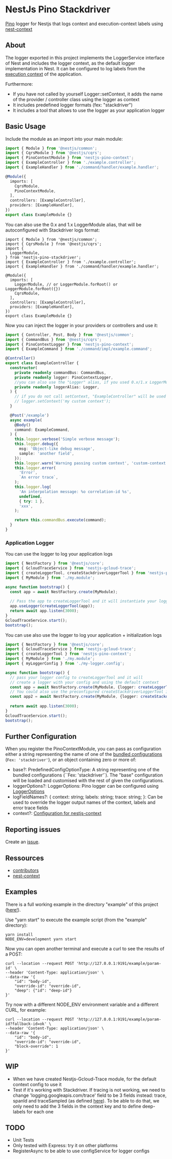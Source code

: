 # NestJs Pino Stackdriver

[Pino](https://github.com/pinojs/pino) logger for Nestjs that logs context and execution-context labels using 
[nest-context](https://github.com/PrestaShopCorp/nestjs-context) 

## About

The logger exported in this project implements the LoggerService interface of Nest and includes the logger context,
as the default logger implementation in Nest. It can be configured to log labels from the
[execution context](https://github.com/PrestaShopCorp/nestjs-context) of the application.

Furthermore: 
* If you have not called by yourself Logger::setContext, it adds the name of the provider / controller class using 
the logger as context
* It includes predefined logger formats (fex: "stackdriver") 
* It includes a tool that allows to use the logger as your application logger

## Basic Usage

Include the module as an import into your main module:

```typescript
import { Module } from '@nestjs/common';
import { CqrsModule } from '@nestjs/cqrs';
import { PinoContextModule } from 'nestjs-pino-context';
import { ExampleController } from './example.controller';
import { ExampleHandler } from './command/handler/example.handler';

@Module({
  imports: [
    CqrsModule,
    PinoContextModule,
  ],
  controllers: [ExampleController],
  providers: [ExampleHandler],
})
export class ExampleModule {}
```
You can also use the 0.x and 1.x LoggerModule alias, that will be autoconfigured with
Stackdriver logs format:
```
import { Module } from '@nestjs/common';
import { CqrsModule } from '@nestjs/cqrs';
import { 
  LoggerModule, 
} from 'nestjs-pino-stackdriver';
import { ExampleController } from './example.controller';
import { ExampleHandler } from './command/handler/example.handler';

@Module({
  imports: [
    LoggerModule, // or LoggerModule.forRoot() or LoggerModule.forRoot({})
    CqrsModule,
  ],
  controllers: [ExampleController],
  providers: [ExampleHandler],
})
export class ExampleModule {}
```

Now you can inject the logger in your providers or controllers and use it:
```typescript
import { Controller, Post, Body } from '@nestjs/common';
import { CommandBus } from '@nestjs/cqrs';
import { PinoContextLogger } from 'nestjs-pino-context';
import { ExampleCommand } from './command/impl/example.command';

@Controller()
export class ExampleController {
  constructor(
    private readonly commandBus: CommandBus,
    private readonly logger: PinoContextLogger,
    //you can also use the "Logger" alias, if you used 0.x/1.x LoggerModule:
    private readonly loggerAlias: Logger,
  ) {
    // if you do not call setContext, "ExampleController" will be used as context
    // logger.setContext('my custom context');
  }

  @Post('/example')
  async example(
    @Body()
    command: ExampleCommand,
  ) {
    this.logger.verbose('Simple verbose message');
    this.logger.debug({
      msg: 'Object-like debug message',
      sample: 'another field',
    });
    this.logger.warn('Warning passing custom context', 'custom-context');
    this.logger.error(
      'Error',
      `An error trace`,
    );
    this.logger.log(
      'An interpolation message: %o correlation-id %s',
      undefined,
      { try: 1 },
      'xxx',
    );

    return this.commandBus.execute(command);
  }
}
```

### Application Logger

You can use the logger to log your application logs

```typescript
import { NestFactory } from '@nestjs/core';
import { GcloudTraceService } from 'nestjs-gcloud-trace';
import { createLoggerTool, createStackdriverLoggerTool } from 'nestjs-pino-context';
import { MyModule } from './my.module';

async function bootstrap() {
  const app = await NestFactory.create(MyModule);
  
  // Pass the app to createLoggerTool and it will instantiate your logger from the DI
  app.useLogger(createLoggerTool(app));
  return await app.listen(3000);
}
GcloudTraceService.start();
bootstrap();
```
You can use also use the logger to log your application + initialization logs

```typescript
import { NestFactory } from '@nestjs/core';
import { GcloudTraceService } from 'nestjs-gcloud-trace';
import { createLoggerTool } from 'nestjs-pino-context';
import { MyModule } from './my.module';
import { myLoggerConfig } from './my-logger.config';

async function bootstrap() {
  // pass your logger config to createLoggerTool and it will
  // create a logger with your config and using the default context
  const app = await NestFactory.create(MyModule, {logger: createLoggerTool(myLoggerConfig)});
  // You could also use the preconfigured createStackdriverLoggerTool instead
  const app2 = await NestFactory.create(MyModule, {logger: createStackdriverLoggerTool()});
  
  return await app.listen(3000);
}
GcloudTraceService.start();
bootstrap();
```

## Further Configuration

When you register the PinoContextModule, you can pass as configuration either a string representing the name of 
one of the [bundled configurations](src/config)  (``Fex: 'stackdriver'``), or an object containing zero or more of:

*  base?: PredefinedConfigOptionType: A string representing one of the bundled configurations (``Fex: 'stackdriver'`).
The "base" configuration will be loaded and customised with the rest of given the configurations.
* loggerOptions?: LoggerOptions:
    Pino logger can be configured using [LoggerOptions](https://github.com/pinojs/pino/blob/master/docs/api.md#options)
* logFieldNames?: {
    context: string;
    labels: string;
    trace: string;
  }: Can be used to override the logger output names of the context, labels and error trace fields
* context?: [Configuration for nestjs-context](https://github.com/PrestaShopCorp/nestjs-context/blob/master/src/interfaces/config.type.ts)

## Reporting issues

Create an [issue](https://github.com/PrestaShopCorp/nestjs-pino-context/issues). 


## Ressources

* [contributors](https://github.com/PrestaShopCorp/nestjs-pino-context/graphs/contributors)
* [nest-context](https://github.com/PrestaShopCorp/nestjs-context)

## Examples 

There is a full working example in the directory "example" of this project ([here!](example/)).

Use "yarn start" to execute the example script (from the "example" directory):
```
yarn install
NODE_ENV=development yarn start
```

Now you can open another terminal and execute a curl to see the results of a POST:
```
curl --location --request POST 'http://127.0.0.1:9191/example/param-id' \
--header 'Content-Type: application/json' \
--data-raw '{
    "id": "body-id",
    "override-id": "override-id",
    "deep": {"id": "deep-id"}
}'
```

Try now with a different NODE_ENV environment variable and a different CURL, for example:
```
curl --location --request POST 'http://127.0.0.1:9191/example/param-id?fallback-id=ok' \
--header 'Content-Type: application/json' \
--data-raw '{
    "id": "body-id",
    "override-id": "override-id",
    "block-override": 1
}'
```


## WIP

* When we have created Nestjs-Gcloud-Trace module, for the default context config to use it
* Test if it's working with Stackdriver. If tracing is not working, we need to change 'logging.googleapis.com/trace' 
field to be 3 fields instead: trace, spanId and traceSampled 
(as defined [here](https://cloud.google.com/logging/docs/reference/v2/rest/v2/LogEntry)).
To be able to do that, we only need to add the 3 fields in the context key and to define deep-labels for each one

## TODO

* Unit Tests
* Only tested with Express: try it on other platforms
* RegisterAsync to be able to use configService for logger configs
